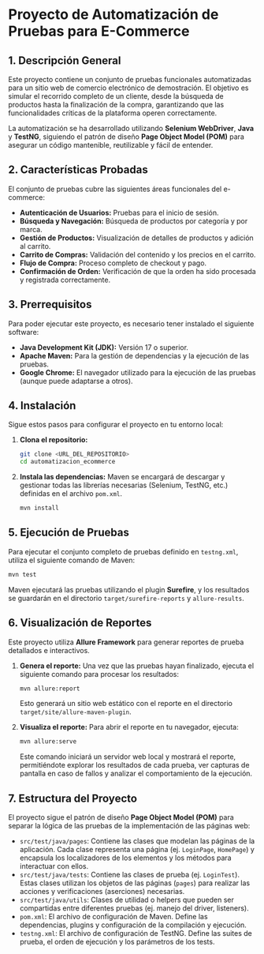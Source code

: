 # Proyecto de Automatización de Pruebas para E-Commerce

## 1. Descripción General

Este proyecto contiene un conjunto de pruebas funcionales automatizadas para un sitio web de comercio electrónico de demostración. El objetivo es simular el recorrido completo de un cliente, desde la búsqueda de productos hasta la finalización de la compra, garantizando que las funcionalidades críticas de la plataforma operen correctamente.

La automatización se ha desarrollado utilizando **Selenium WebDriver**, **Java** y **TestNG**, siguiendo el patrón de diseño **Page Object Model (POM)** para asegurar un código mantenible, reutilizable y fácil de entender.

## 2. Características Probadas

El conjunto de pruebas cubre las siguientes áreas funcionales del e-commerce:

-   **Autenticación de Usuarios:** Pruebas para el inicio de sesión.
-   **Búsqueda y Navegación:** Búsqueda de productos por categoría y por marca.
-   **Gestión de Productos:** Visualización de detalles de productos y adición al carrito.
-   **Carrito de Compras:** Validación del contenido y los precios en el carrito.
-   **Flujo de Compra:** Proceso completo de checkout y pago.
-   **Confirmación de Orden:** Verificación de que la orden ha sido procesada y registrada correctamente.

## 3. Prerrequisitos

Para poder ejecutar este proyecto, es necesario tener instalado el siguiente software:

-   **Java Development Kit (JDK):** Versión 17 o superior.
-   **Apache Maven:** Para la gestión de dependencias y la ejecución de las pruebas.
-   **Google Chrome:** El navegador utilizado para la ejecución de las pruebas (aunque puede adaptarse a otros).

## 4. Instalación

Sigue estos pasos para configurar el proyecto en tu entorno local:

1.  **Clona el repositorio:**
    ```bash
    git clone <URL_DEL_REPOSITORIO>
    cd automatizacion_ecommerce
    ```

2.  **Instala las dependencias:**
    Maven se encargará de descargar y gestionar todas las librerías necesarias (Selenium, TestNG, etc.) definidas en el archivo `pom.xml`.
    ```bash
    mvn install
    ```

## 5. Ejecución de Pruebas

Para ejecutar el conjunto completo de pruebas definido en `testng.xml`, utiliza el siguiente comando de Maven:

```bash
mvn test
```

Maven ejecutará las pruebas utilizando el plugin **Surefire**, y los resultados se guardarán en el directorio `target/surefire-reports` y `allure-results`.

## 6. Visualización de Reportes

Este proyecto utiliza **Allure Framework** para generar reportes de prueba detallados e interactivos.

1.  **Genera el reporte:**
    Una vez que las pruebas hayan finalizado, ejecuta el siguiente comando para procesar los resultados:
    ```bash
    mvn allure:report
    ```
    Esto generará un sitio web estático con el reporte en el directorio `target/site/allure-maven-plugin`.

2.  **Visualiza el reporte:**
    Para abrir el reporte en tu navegador, ejecuta:
    ```bash
    mvn allure:serve
    ```
    Este comando iniciará un servidor web local y mostrará el reporte, permitiéndote explorar los resultados de cada prueba, ver capturas de pantalla en caso de fallos y analizar el comportamiento de la ejecución.

## 7. Estructura del Proyecto

El proyecto sigue el patrón de diseño **Page Object Model (POM)** para separar la lógica de las pruebas de la implementación de las páginas web:

-   `src/test/java/pages`: Contiene las clases que modelan las páginas de la aplicación. Cada clase representa una página (ej. `LoginPage`, `HomePage`) y encapsula los localizadores de los elementos y los métodos para interactuar con ellos.
-   `src/test/java/tests`: Contiene las clases de prueba (ej. `LoginTest`). Estas clases utilizan los objetos de las páginas (`pages`) para realizar las acciones y verificaciones (aserciones) necesarias.
-   `src/test/java/utils`: Clases de utilidad o helpers que pueden ser compartidas entre diferentes pruebas (ej. manejo del driver, listeners).
-   `pom.xml`: El archivo de configuración de Maven. Define las dependencias, plugins y configuración de la compilación y ejecución.
-   `testng.xml`: El archivo de configuración de TestNG. Define las suites de prueba, el orden de ejecución y los parámetros de los tests.
